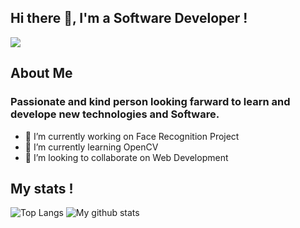 ## Hi there 👋, I'm a Software Developer !

<img src='https://pa1.narvii.com/6912/d50194346960feae7915c3818978c40673af1e74r4-800-600_00.gif'>

## About Me
### Passionate and kind person looking farward to learn and develope new technologies and Software.  

      
 - 🔭 I’m currently working on Face Recognition Project
 - 🌱 I’m currently learning OpenCV
 - 👯 I’m looking to collaborate on Web Development

## My stats !
![Top Langs](https://github-readme-stats.vercel.app/api/top-langs/?username=samcladson&layout=compact&theme=radical)
![My github stats](https://github-readme-stats.vercel.app/api?username=samcladson&show_icons=true&theme=radical&hide=stars)
